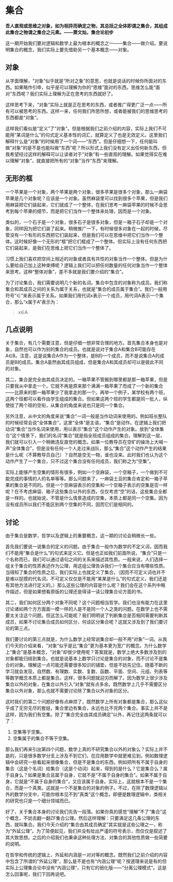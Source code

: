 # 集合

**吾人直观或思维之对象，如为相异而确定之物，其总括之全体即谓之集合，其组成此集合之物谓之集合之元素。——萧文灿，集合论初步**

这一期开始我们要对逻辑和数学上最为根本的概念之一——集合——做介绍。要说明集合的概念，我们实际上要先借助另一个基本概念——对象。

## 对象

从字面理解，“对象”似乎就是“所对之象”的意思，也就是说话的时候你所面对的东西。如果略作引申，似乎是可以理解为你的“思维”面对的东西。思维怎么能“面对”东西呢？我们实际上理解为正在思考的东西就好了。

这样思考下来，“对象”实际上就是正在思考的东西，或者推广得更广泛一点——所有可以被思考的东西。这样一来，任何我们所思所想，或者能被我们的思维思考的东西都是“对象”。

这样我们看似是“定义”了“对象”。但是根据我们之前介绍的内容，实际上我们不可能用“某词是什么”的句式定义基本性的词汇，就算定义了也是无效定义。这里我们解释什么是“对象”的时候用了一个词——“东西”。但是仔细想一下，任何能叫做“对象”的是不是也能叫做“东西”呢？所以形式上我们没有定义出任何新东西，但我希望经过这样的解释可以让读者对于“对象”有一些直观的理解。如果觉得实在难以理解“对象”，就直接把所有的“对象”当作“东西”来理解。

## 无形的框

一个苹果是一个对象，两个苹果是两个对象，很多苹果是很多个对象，那么一麻袋苹果是几个对象呢？应该是一个对象。虽然麻袋里可以找到很多个苹果，但是我们用麻袋把它们装起来，它们就成了一个整体，在我们思考一麻袋苹果的时候不会思考到每个苹果的细节，而是把它们当作一个整体来处理，因而是一个对象。

类似的，一个石子是一个对象，很多石子是很多对象，但是一箱子石子却是一个对象，同样因为把它们装了起来。稍微推广一下，有时候很多对象在一起的时候，尽管没有一个有形的东西把它们装起来，但是我们可以在思维中把它们当作一个整体。这时候好像一个无形的“框”把它们框成了一个整体。但实际上没有任何东西把它们装起来，是我们在思维上把它们当作一个整体了。

习惯上我们喜欢把空间上相近的对象或者具有共性的对象当作一个整体。但是为什么要给自己加上这种束缚呢？逻辑上我们可以把任何数量的任何对象当作一个整体来思考。这种“整体对象”，差不多就是我们要介绍的“集合”。

为了讨论集合，我们需要说明几个新的名词。集合中包含的对象称为成员。我们称集合和其成员之间的关系为属于关系，也就是“集合的成员属于集合”。我们一般用符号“∈”来表示属于关系。如果我们用代词x表示一个成员，用代词A表示一个集合，那么“x属于A”表示为：

> x∈A

## 几点说明

关于集合，有几个需要注意，但是仔细一想非常合理的地方。首先集合本身也是对象，自然也可以作为别的集合的成员。也就是说对于集合A和集合B可能存在A∈B。注意，这是说集合A作为一个整体，是B的一个成员，而不是说集合A的成员是B的成员。集合A虽然由其成员组成，但是集合A和其成员却可以是彼此不同的对象。

其二，集合是完全由其成员决定的。一箱苹果不管搬到哪里都是那一箱苹果，但是只要我从中拿走一个，它就不再是原来那个满满一箱苹果了而成了一个新的集合——比原来的那一箱苹果少了我拿走的那一个。再举一个例子，某学校有两个班，这两个班都可以看作由学生组成的集合。但如果这两个班的学生都是同一批人，纵使挂了两个班的空衔，从集合的角度来说也只是同一个集合。

另外注意，从中文的角度来说“集合”一词一般是当作动词来使用的。例如班长整队的时候经常会说“全体集合”，这里“全体”是主语，“集合”是动作。在逻辑上我们把动词“集合”当作名词来使用，用以表示“集合”这个动作产生的对象。放到“全体集合”这个情景下，我们的名词“集合”就是指全班成员组成的集合。理解到这一层，我们就可以引入一个稍微违反直觉的概念。如果一位教导员在空旷的操场上大喊一声“全体集合”，但是没有任何一个人走过来战队，那么“集合”这个动作产生的结果是什么呢（不算教导员自己）？自然是空无一物，谁也没来。此时我们也认为这个动作产生了一个集合，只不过这个集合没有任何成员，我们称之为“空集”。

实际上能够产生空集的情形有很多，例如一个空麻袋，一个空箱子，一个做到不可能完成的事情的人的名单等等。那么问题来了，一麻袋土豆的集合肯定和一箱子苹果的集合是不同的。但是一个空麻袋表示的空集和一个空箱子表示的空集是否一样呢？在不考虑麻袋、箱子这些集合以外的东西，仅仅考虑“空”的话，这些集合全都是一样的。也就始说，不管是什么情景造成的空集，本质上都是同一个空集。因为没有成员所以我们不能区别两个空集的不同，因而它们是相同的。

## 讨论

由于集合是数学，哲学以及逻辑上的重要概念，这一期的讨论会稍微长一些。

首先我们要说一说集合的定义的问题。由于集合一般作为数学的不定义词，因而我们不能用“集合是什么”的句式来定义它。但是也正如我们前面所说，“集合”只是一个名称而已，我们可以通过语句之间的关系来描述其性质。一般来说，人们选择一组关于集合的性质表述作为公理，用这组公理告诉我们一个集合应当有哪些性质。当得知了集合的性质之后，我们实际上也就定义了集合。（因而不可定义词也并不是难以捉摸的代名词，不可定义仅仅是不能用“某某是什么”的句式定义，我们还是有其他方法进行定义的。）那么这些公理的内容是什么呢？我们会在这个系列中略作描述，但是如果想看原版的公理还是得读一读公理集合论方面的书。

其二，我们如何区分两个对象不同呢？这个问题相当哲学。我们也没有能力在这里讨论诸如两个方方面面一模一样的人是不是同一个人之类的问题。在数学上也不需要太关注这个问题。但这怎么可能呢？我们明明说了判断集合是否相同需要判断其成员，如果不讨论集合成员如何区分，何谈区分集合呢？这就又涉及到了我们要讨论的第三点。

我们要讨论的第三点就是，为什么数学上经常说集合却一般不用“对象”一词。从我们今天的介绍来看，“对象”似乎是比“集合”更为基本更为宽广的概念。为什么数学上“集合”是基本概念，“对象”却很少使用呢？答案就是，数学上绝大多数涉及到的对象都能归结到集合。也就是说基本上数学只讨论是集合的对象，而不讨论不是集合的对象。理解这一点可能还需要很多知识的铺垫，但是不妨先记住。随着不断的学习就会发现，自然数、有理数、实数、复数、函数、平面、空间、元组、列表等等数学概念本质上都是集合。这样，很多问题就迎刃而解了。因为数学上很少涉及集合以外的对象，在集合以外引入“对象”就有点多余。既然数学上几乎不需要区分集合以外对象，那么也就不需要讨论除了集合以外对象的区分。

这时我们的第二个问题好像有点麻烦了，既然数学上所有对象都是集合，那么这似乎成了无穷无尽的套娃，集合里边有集合，永远也比不完两个集合。事实上并不是这样，因为我们有空集。除了“集合完全由其成员确定”以外，再记住这两条就可以了：

1. 空集等于空集。
1. 空集属于的集合不等于空集。

那么我们再来引出第四个问题，数学上真的不研究集合以外的对象么？实际上并不是的，只是很多数学分支上涉及不到它们，在应用数学中就更难见到。例如数理逻辑中会研究一些看起来很像集合，但是不是集合的东西。例如把所有不属于自身的集合（这是个名词）给集合（这是个动词）起来，得到的是什么？它是集合么？属于自身么？如果是集合且属于自身，它就不是“不属于自身的集合”。如果不属于自身，它就是“不属于自身的集合”，又应该属于自身。实际上，这就根本不是一个集合，而是一个真类。这就是一个不是集合的对象的例子。不过，在除了数理逻辑以外的数学分支中，可能你根本见不到“真类”这个概念。即便是数理逻辑中，类相关的研究也只是一个细分领域而已。

好了，关于集合本身的讨论我们先告一段落。如果你真的感觉“理解”不了“集合”这个概念，不妨去翻一翻ZF集合公理。然后这样理解：只要满足这几条公理的东西，就叫集合。我们今天介绍的“集合由其成员确定”其实就是这些公理之一，称为“外延公理”。为了简便起见，我们并没有给出严谨的符号表示，而仅仅是叙述了其大致思想。之后的介绍我们也秉承这种处理方法，对集合的其他性质做一些简要的说明。

在哲学和传统的逻辑上，外延和内涵是一对对等的概念。既然我们之前介绍的内容中包含了所谓的“外延公理”，那么是不是也有“内涵公理”呢？按道理来说是有的但实际上公理集合论中没有“内涵公理”，只有它的弱化版——“分离公理模式”。这是怎么回事呢，我们下回再说吧。


